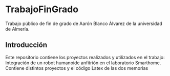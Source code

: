 # TrabajoFinGrado
Trabajo público de fin de grado de Aarón Blanco Álvarez de la universidad de Almería.

## Introducción
Este repositorio contiene los proyectos realizados y utilizados en el trabajo: Integración de un robot humanoide anfitrión en el laboratorio Smarthome.
Contiene distintos proyectos y el código Latex de las dos memorias

##
